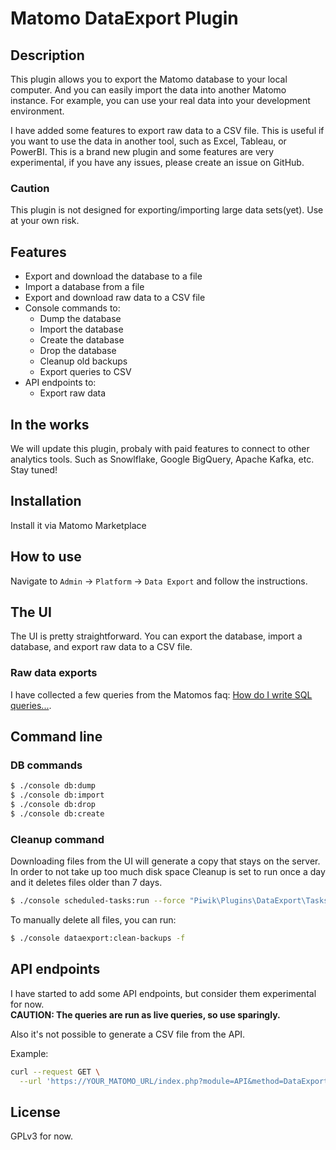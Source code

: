 # Matomo DataExport Plugin

## Description

This plugin allows you to export the Matomo database to your local computer.
And you can easily import the data into another Matomo instance. For example,
you can use your real data into your development environment.

I have added some features to export raw data to a CSV file.
This is useful if you want to use the data in another tool, such as Excel, Tableau, or PowerBI.
This is a brand new plugin and some features are very experimental,
if you have any issues, please create an issue on GitHub.

### Caution

This plugin is not designed for exporting/importing large data sets(yet). Use at your own risk.

## Features

- Export and download the database to a file
- Import a database from a file
- Export and download raw data to a CSV file
- Console commands to:
  - Dump the database
  - Import the database
  - Create the database
  - Drop the database
  - Cleanup old backups
  - Export queries to CSV
- API endpoints to:
  - Export raw data


## In the works

We will update this plugin, probaly with paid features to connect to other
analytics tools. Such as Snowlflake, Google BigQuery, Apache Kafka, etc.  
Stay tuned!

## Installation

Install it via Matomo Marketplace

## How to use

Navigate to `Admin` -> `Platform` -> `Data Export` and follow the instructions.

## The UI

The UI is pretty straightforward. You can export the database, import a database, and export raw data to a CSV file.

### Raw data exports

I have collected a few queries from the Matomos faq: [How do I write SQL queries...](https://matomo.org/faq/how-to/how-do-i-write-sql-queries-to-select-visitors-list-of-pageviews-searches-events-in-the-matomo-database/).

## Command line

### DB commands
```bash
$ ./console db:dump
$ ./console db:import
$ ./console db:drop
$ ./console db:create

```

### Cleanup command

Downloading files from the UI will generate a copy that stays on the server.
In  order to not take up too much disk space Cleanup is set to run once a day and it deletes files older than 7 days.

```bash
$ ./console scheduled-tasks:run --force "Piwik\Plugins\DataExport\Tasks.cleanBackupsFolderTask"
```

To manually delete all files, you can run:
```bash
$ ./console dataexport:clean-backups -f
```

## API endpoints

I have started to add some API endpoints, but consider them experimental for now.  
**CAUTION: The queries are run as live queries, so use sparingly.**

Also it's not possible to generate a CSV file from the API.

Example:
```bash
curl --request GET \
  --url 'https://YOUR_MATOMO_URL/index.php?module=API&method=DataExport.selectAllVisitsAndActions&date=2024-02-20&idSite=1&format=json&token_auth=YOUR_ADMIN_TOKEN'
```


## License

GPLv3 for now.


